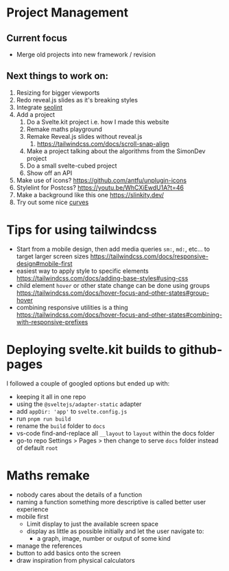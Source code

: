 # Project Management

## Current focus

- Merge old projects into new framework / revision

## Next things to work on:

1. Resizing for bigger viewports
2. Redo reveal.js slides as it's breaking styles
3. Integrate <a href:external href="https://www.npmjs.com/package/seolint">seolint</a>
4. Add a project
   1. Do a Svelte.kit project i.e. how I made this website
   2. Remake maths playground
   3. Remake Reveal.js slides without reveal.js
      1. https://tailwindcss.com/docs/scroll-snap-align
   4. Make a project talking about the algorithms from the SimonDev project
   5. Do a small svelte-cubed project
   6. Show off an API
5. Make use of icons? https://github.com/antfu/unplugin-icons
6. Stylelint for Postcss? https://youtu.be/WhCXiEwdU1A?t=46
7. Make a background like this one https://slinkity.dev/
8. Try out some nice <a href:external href="https://www.youtube.com/watch?v=lPJVi797Uy0">curves</a>

# Tips for using tailwindcss

- Start from a mobile design, then add media queries `sm:`, `md:`, etc... to target larger screen sizes https://tailwindcss.com/docs/responsive-design#mobile-first
- easiest way to apply style to specific elements https://tailwindcss.com/docs/adding-base-styles#using-css
- child element `hover` or other state change can be done using groups https://tailwindcss.com/docs/hover-focus-and-other-states#group-hover
- combining responsive utilities is a thing https://tailwindcss.com/docs/hover-focus-and-other-states#combining-with-responsive-prefixes

# Deploying svelte.kit builds to github-pages

I followed a couple of googled options but ended up with:

- keeping it all in one repo
- using the `@sveltejs/adapter-static` adapter
- add `appDir: 'app'` to `svelte.config.js`
- run `pnpm run build`
- rename the `build` folder to `docs`
- vs-code find-and-replace all `__layout` to `layout` within the docs folder
- go-to repo Settings > Pages > then change to serve `docs` folder instead of default `root`

# Maths remake

- nobody cares about the details of a function
- naming a function something more descriptive is called better user experience
- mobile first
  - Limit display to just the available screen space
  - display as little as possible initially and let the user navigate to:
    - a graph, image, number or output of some kind
- manage the references
- button to add basics onto the screen
- draw inspiration from physical calculators